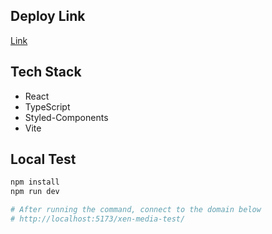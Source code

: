 ## Deploy Link

[Link](https://ryanbae94.github.io/xen-media-test/)

## Tech Stack

- React
- TypeScript
- Styled-Components
- Vite

## Local Test

```bash
npm install
npm run dev

# After running the command, connect to the domain below
# http://localhost:5173/xen-media-test/
```
